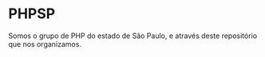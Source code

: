 # PHPSP

Somos o grupo de PHP do estado de São Paulo, e através deste repositório que nos organizamos.
